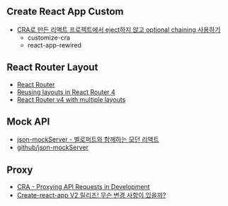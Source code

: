 ## Create React App Custom

- [CRA로 만든 리액트 프로젝트에서 eject하지 않고 optional chaining 사용하기](https://sustainable-dev.tistory.com/126)
  - customize-cra
  - react-app-rewired

## React Router Layout

- [React Router](https://reactrouter.com/web/guides/quick-start)
- [Reusing layouts in React Router 4](https://simonsmith.io/reusing-layouts-in-react-router-4)
- [React Router v4 with multiple layouts](https://stackoverflow.com/a/46201798)

## Mock API

- [json-mockServer - 벨로퍼트와 함께하는 모던 리액트](https://react.vlpt.us/redux-middleware/08-json-mockServer.html)
- [github/json-mockServer](https://github.com/typicode/json-mockServer)

## Proxy

- [CRA - Proxying API Requests in Development](https://create-react-app.dev/docs/proxying-api-requests-in-development)
- [Create-react-app V2 릴리즈! 무슨 변경 사항이 있을까?](https://velog.io/@velopert/create-react-app-v2#5-proxy-%EC%84%A4%EC%A0%95%EC%9D%84-%EC%BB%A4%EC%8A%A4%ED%84%B0%EB%A7%88%EC%9D%B4%EC%A7%95-%EA%B0%80%EB%8A%A5)

